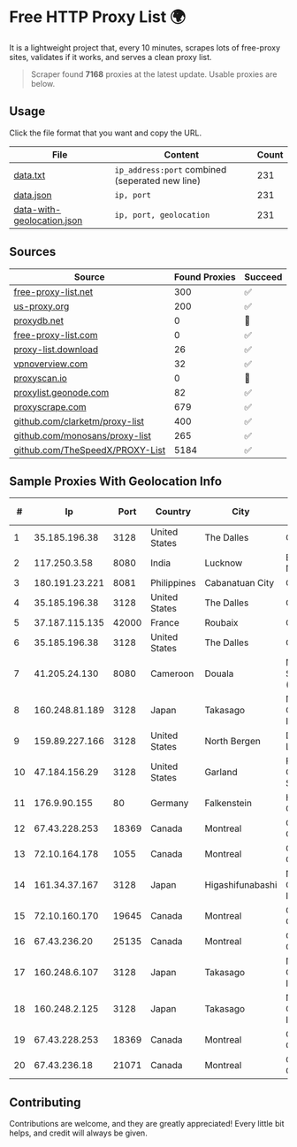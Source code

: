 
# Free HTTP Proxy List 🌍

It is a lightweight project that, every 10 minutes, scrapes lots of free-proxy sites, validates if it works, and serves a clean proxy list.


> Scraper found **7168** proxies at the latest update. Usable proxies are below.

## Usage

Click the file format that you want and copy the URL.


|File|Content|Count|
|----|-------|-----|
|[data.txt](https://raw.githubusercontent.com/themiralay/Proxy-List-World/master/data.txt)|`ip_address:port` combined (seperated new line)|231|
|[data.json](https://raw.githubusercontent.com/themiralay/Proxy-List-World/master/data.json)|`ip, port`|231|
|[data-with-geolocation.json](https://raw.githubusercontent.com/themiralay/Proxy-List-World/master/data-with-geolocation.json)|`ip, port, geolocation`|231|

## Sources

|Source|Found Proxies|Succeed|
|------|-------------|-------|
|[free-proxy-list.net](https://free-proxy-list.net)|300|✅|
|[us-proxy.org](https://www.us-proxy.org)|200|✅|
|[proxydb.net](http://proxydb.net)|0|🚫|
|[free-proxy-list.com](https://free-proxy-list.com/?page=&port=&type%5B%5D=http&type%5B%5D=https&up_time=0&search=Search)|0|✅|
|[proxy-list.download](https://www.proxy-list.download/HTTP)|26|✅|
|[vpnoverview.com](https://vpnoverview.com/privacy/anonymous-browsing/free-proxy-servers)|32|✅|
|[proxyscan.io](https://www.proxyscan.io)|0|🚫|
|[proxylist.geonode.com](https://proxylist.geonode.com/api/proxy-list?limit=300&page=1&sort_by=lastChecked&sort_type=desc&protocols=http,https)|82|✅|
|[proxyscrape.com](https://api.proxyscrape.com/v2/?request=displayproxies&protocol=http&timeout=10000&country=all&ssl=all&anonymity=all)|679|✅|
|[github.com/clarketm/proxy-list](https://raw.githubusercontent.com/clarketm/proxy-list/master/proxy-list-raw.txt)|400|✅|
|[github.com/monosans/proxy-list](https://raw.githubusercontent.com/monosans/proxy-list/main/proxies/http.txt)|265|✅|
|[github.com/TheSpeedX/PROXY-List](https://raw.githubusercontent.com/TheSpeedX/PROXY-List/master/http.txt)|5184|✅|


## Sample Proxies With Geolocation Info

|#|Ip|Port|Country|City|Internet Service Provider|
|-|--|----|-------|----|-------------------------|
|1|35.185.196.38|3128|United States|The Dalles|Google LLC|
|2|117.250.3.58|8080|India|Lucknow|Bharat Sanchar Nigam Ltd|
|3|180.191.23.221|8081|Philippines|Cabanatuan City|Globe Telecom|
|4|35.185.196.38|3128|United States|The Dalles|Google LLC|
|5|37.187.115.135|42000|France|Roubaix|OVH SAS|
|6|35.185.196.38|3128|United States|The Dalles|Google LLC|
|7|41.205.24.130|8080|Cameroon|Douala|MTN Network Solutions (Cameroon)|
|8|160.248.81.189|3128|Japan|Takasago|NTT PC Communications, Inc.|
|9|159.89.227.166|3128|United States|North Bergen|DigitalOcean, LLC|
|10|47.184.156.29|3128|United States|Garland|Frontier Communications Solutions|
|11|176.9.90.155|80|Germany|Falkenstein|Hetzner Online GmbH|
|12|67.43.228.253|18369|Canada|Montreal|GloboTech Communications|
|13|72.10.164.178|1055|Canada|Montreal|GloboTech Communications|
|14|161.34.37.167|3128|Japan|Higashifunabashi|NTT PC Communications, Inc.|
|15|72.10.160.170|19645|Canada|Montreal|GloboTech Communications|
|16|67.43.236.20|25135|Canada|Montreal|GloboTech Communications|
|17|160.248.6.107|3128|Japan|Takasago|NTT PC Communications, Inc.|
|18|160.248.2.125|3128|Japan|Takasago|NTT PC Communications, Inc.|
|19|67.43.228.253|18369|Canada|Montreal|GloboTech Communications|
|20|67.43.236.18|21071|Canada|Montreal|GloboTech Communications|



## Contributing

Contributions are welcome, and they are greatly appreciated! Every
little bit helps, and credit will always be given.

